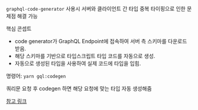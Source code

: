 `graphql-code-generator` 사용시 서버와 클라이언트 간 타입 중복 타이핑으로 인한 문제점 해결 가능

핵심 콘셉트

- code generator가 GraphQL Endpoint에 접속하여 서버 측 스키마를 다운로드 받음.
- 해당 스키마를 기반으로 타입스크립트 타입 코드를 자동으로 생성.
- 자동으로 생성된 타입을 사용하여 실제 코드에 타입을 입힘.

명령어: `yarn gql:codegen`

쿼리문 요청 후 codegen 하면 해당 요청에 맞는 타입 자동 생성해줌

[참고 링크](https://saengmotmi.netlify.app/graphql/graphql-code-generator/)
